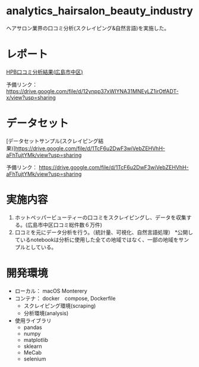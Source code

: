 # analytics_hairsalon_beauty_industry
ヘアサロン業界の口コミ分析(スクレイピング&自然言語)を実施した。

# レポート
[HPB口コミ分析結果(広島市中区)](https://drive.google.com/file/d/12ynpp37xWIYNA31MNEyLZ1irOtfADT-x/view?usp=sharing)  
  
予備リンク： https://drive.google.com/file/d/12ynpp37xWIYNA31MNEyLZ1irOtfADT-x/view?usp=sharing

# データセット
[データセットサンプル(スクレイピング結果)]https://drive.google.com/file/d/1TcF6u2DwF3wiVebZEHVhH-aFhTujtYMk/view?usp=sharing  
  
予備リンク： https://drive.google.com/file/d/1TcF6u2DwF3wiVebZEHVhH-aFhTujtYMk/view?usp=sharing

# 実施内容
1. ホットペッパービューティーの口コミをスクレイピングし、データを収集する。(広島市中区口コミ総件数６万件)
1. 口コミを元にデータ分析を行う。（統計量、可視化、自然言語処理） *公開しているnotebookは分析に使用した全ての地域ではなく、一部の地域をサンプルとしている。

# 開発環境
- ローカル： macOS Monterery
- コンテナ： docker　compose, Dockerfile
  - スクレイピング環境(scraping)
  - 分析環境(analysis)
- 使用ライブラリ
  - pandas
  - numpy
  - matplotlib
  - sklearn
  - MeCab
  - selenium
